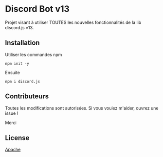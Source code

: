 # Discord Bot v13

Projet visant à utiliser TOUTES les nouvelles fonctionnalités de la lib discord.js v13. 

## Installation

Utiliser les commandes npm

```node
npm init -y
```
Ensuite
```node
npm i discord.js
```
## Contributeurs
Toutes les modifications sont autorisées. Si vous voulez m'aider, ouvrez une issue ! 

Merci

## License
[Apache](https://www.apache.org/licenses/LICENSE-2.0)
